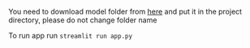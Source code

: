 You need to download model folder from [here](https://drive.google.com/drive/folders/1mRyzYbJzk-sZfMTiE35hipB-ICAeKOHj?usp=sharing) and put it in the project directory, please do not change folder name

To run app run ```streamlit run app.py```
